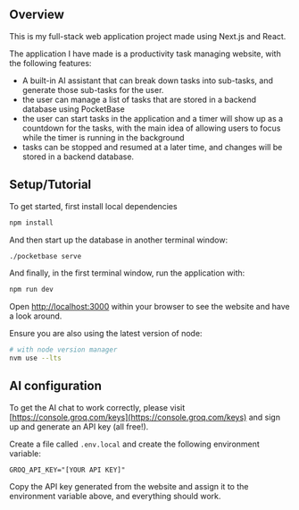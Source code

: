 ## Overview

This is my full-stack web application project made using Next.js and React.

The application I have made is a productivity task managing website, with the following features:
  - A built-in AI assistant that can break down tasks into sub-tasks, and generate those sub-tasks for the user.
  - the user can manage a list of tasks that are stored in a backend database using PocketBase
  - the user can start tasks in the application and a timer will show up as a countdown for the tasks, with the main idea of allowing users to focus while the timer is running in the background
  - tasks can be stopped and resumed at a later time, and changes will be stored in a backend database.

## Setup/Tutorial

To get started, first install local dependencies

```bash
npm install
```

And then start up the database in another terminal window:

```bash
./pocketbase serve
```

And finally, in the first terminal window, run the application with:

```bash
npm run dev
```

Open [http://localhost:3000](http://localhost:3000) within your browser to see the website and have a look around.

Ensure you are also using the latest version of node:

```bash
# with node version manager
nvm use --lts
```

## AI configuration

To get the AI chat to work correctly, please visit [https://console.groq.com/keys](https://console.groq.com/keys) and sign up and generate an API key (all free!). 

Create a file called ```.env.local``` and create the following environment variable:

```GROQ_API_KEY="[YOUR API KEY]"```

Copy the API key generated from the website and assign it to the environment variable above, and everything should work.


